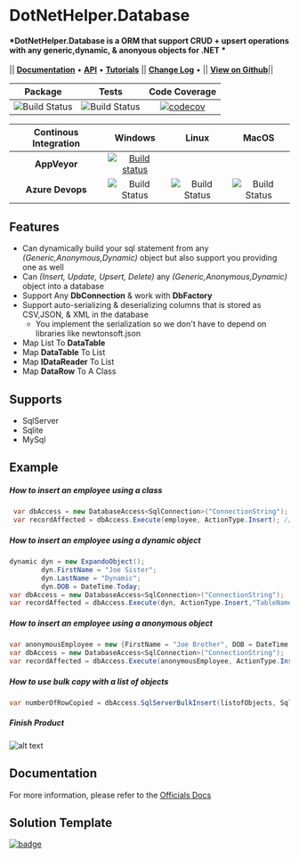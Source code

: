 # DotNetHelper.Database


#### *DotNetHelper.Database is a ORM that support CRUD + upsert operations with any generic,dynamic, & anonyous objects for .NET * 

|| [**Documentation**][Docs] • [**API**][Docs-API] • [**Tutorials**][Docs-Tutorials] ||  [**Change Log**][Changelogs] • || [**View on Github**][Github]|| 

| Package  | Tests | Code Coverage |
| :-----:  | :---: | :------: |
| ![Build Status][nuget-downloads]  | ![Build Status][tests]  | [![codecov](https://codecov.io/gh/TheMofaDe/DotNetHelper.Database/branch/master/graph/badge.svg)](https://codecov.io/gh/TheMofaDe/DotNetHelper.Database) |


| Continous Integration | Windows | Linux | MacOS | 
| :-----: | :-----: | :-----: | :-----: |
| **AppVeyor** | [![Build status](https://ci.appveyor.com/api/projects/status/9mog32m4mejqyd3i?svg=true)](https://ci.appveyor.com/project/TheMofaDe/dotnethelper-database)  | | |
| **Azure Devops** | ![Build Status][azure-windows]  | ![Build Status][azure-linux]  | ![Build Status][azure-macOS] | 




## Features
+ Can dynamically build your sql statement from any *(Generic,Anonymous,Dynamic)* object but also support you providing one as well
+ Can  *(Insert, Update, Upsert, Delete)* any *(Generic,Anonymous,Dynamic)* object into a database
+ Support Any **DbConnection** & work with **DbFactory**
+ Support auto-serializing & deserializing columns that is stored as CSV,JSON, & XML in the database 
  + You implement the serialization so we don't have to depend on libraries like newtonsoft.json 
+ Map List To **DataTable**
+ Map **DataTable** To List
+ Map **IDataReader** To List
+ Map **DataRow** To A Class

## Supports 
+   SqlServer
+   Sqlite
+   MySql




## Example 

##### How to insert an employee using a class
```csharp
 var dbAccess = new DatabaseAccess<SqlConnection>("ConnectionString");
 var recordAffected = dbAccess.Execute(employee, ActionType.Insert); // ActionType is a enum of Insert,Update,Delete,Upsert
```   
##### How to insert an employee using a dynamic object
```csharp
dynamic dyn = new ExpandoObject(); 
        dyn.FirstName = "Joe Sister";
        dyn.LastName = "Dynamic";
        dyn.DOB = DateTime.Today;
var dbAccess = new DatabaseAccess<SqlConnection>("ConnectionString");
var recordAffected = dbAccess.Execute(dyn, ActionType.Insert,"TableName"); // you need to specify the table name when using dynamic objects
```
##### How to insert an employee using a anonymous object
```csharp
var anonymousEmployee = new {FirstName = "Joe Brother", DOB = DateTime.Today.AddDays(-1) , LastName = "Anonymous"}; 
var dbAccess = new DatabaseAccess<SqlConnection>("ConnectionString");
var recordAffected = dbAccess.Execute(anonymousEmployee, ActionType.Insert,"TableName"); // you need to specify the table name when using anonymous objects
```

##### How to use bulk copy with a list of objects
~~~csharp
var numberOfRowCopied = dbAccess.SqlServerBulkInsert(listofObjects, SqlBulkCopyOptions.Default);```
~~~        
 

##### Finish Product 
![alt text][logo]



## Documentation
For more information, please refer to the [Officials Docs][Docs]

<!-- Links. -->
## Solution Template
[![badge](https://img.shields.io/badge/Built%20With-DotNet--Starter--Template-orange.svg)](https://github.com/TheMofaDe/DotNet-Starter-Template)


<!-- Links. -->

[1]:  https://gist.github.com/davidfowl/ed7564297c61fe9ab814

[Cake]: https://gist.github.com/davidfowl/ed7564297c61fe9ab814
[Azure DevOps]: https://gist.github.com/davidfowl/ed7564297c61fe9ab814
[AppVeyor]: https://gist.github.com/davidfowl/ed7564297c61fe9ab814
[GitVersion]: https://gitversion.readthedocs.io/en/latest/
[Nuget]: https://gist.github.com/davidfowl/ed7564297c61fe9ab814
[Chocolately]: https://gist.github.com/davidfowl/ed7564297c61fe9ab814
[WiX]: http://wixtoolset.org/
[DocFx]: https://dotnet.github.io/docfx/
[Github]: https://github.com/TheMofaDe/DotNetHelper.Database
[logo]: docs/images/snippet1.gif "Snippet 1"


<!-- Documentation Links. -->
[Docs]: https://themofade.github.io/DotNetHelper.Database/index.html
[Docs-API]: https://themofade.github.io/DotNetHelper.Database/api/DotNetHelper.Database.html
[Docs-Tutorials]: https://themofade.github.io/DotNetHelper.Database/tutorials/index.html
[Docs-samples]: https://dotnet.github.io/docfx/
[Changelogs]: https://github.com/TheMofaDe/DotNetHelper.Database/blob/master/CHANGELOG.md


<!-- BADGES. -->

[nuget-downloads]: https://img.shields.io/nuget/dt/DotNetHelper.Database.svg?style=flat-square
[tests]: https://img.shields.io/appveyor/tests/TheMofaDe/DotNetHelper.Database.svg?style=flat-square
[coverage-status]: https://dev.azure.com/Josephmcnealjr0013/DotNetHelper.Database/_apis/build/status/TheMofaDe.DotNetHelper.Database?branchName=master&jobName=Windows

[azure-windows]: https://dev.azure.com/Josephmcnealjr0013/DotNetHelper.Database/_apis/build/status/TheMofaDe.DotNetHelper.Database?branchName=master&jobName=Windows
[azure-linux]: https://dev.azure.com/Josephmcnealjr0013/DotNetHelper.Database/_apis/build/status/TheMofaDe.DotNetHelper.Database?branchName=master&jobName=Linux
[azure-macOS]: https://dev.azure.com/Josephmcnealjr0013/DotNetHelper.Database/_apis/build/status/TheMofaDe.DotNetHelper.Database?branchName=master&jobName=macOS
[app-veyor]: https://ci.appveyor.com/project/TheMofaDe/dotnethelper-database
